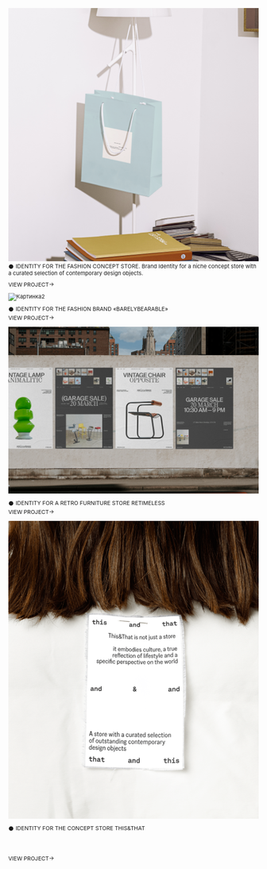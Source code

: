 ![Картинка](image3.png) 
𒊹 IDENTITY FOR THE FASHION CONCEPT STORE. 
Brand Identity for a niche concept store with a curated selection of contemporary design objects.
<div style="margin-top: 0px, margin-bottom: 10px; font-family: 'Inter', sans-serif; font-size: 11px; line-height: 11px;">
VIEW PROJECT→
</div> 

![Картинка2](980497193048809.65e5c726574fc.png)
<div style="margin-top: 0px; margin-bottom: 5px; font-family: 'Inter', sans-serif; font-size: 11px; line-height: 11px;">
  𒊹 IDENTITY FOR THE FASHION BRAND «BARELYBEARABLE»
</div>

<div style="margin-bottom: 10px; font-family: 'Inter', sans-serif; font-size: 11px; line-height: 14px;">
  VIEW PROJECT→
</div>

![Картинка3](a07094167553747.642be5d964ab3.png)
<div style="margin-top: 0px; margin-bottom: 5px; font-family: 'Inter', sans-serif; font-size: 11px; line-height: 11px;">
  𒊹 IDENTITY FOR A RETRO FURNITURE STORE RETIMELESS
</div>

<div style="margin-bottom: 10px; font-family: 'Inter', sans-serif; font-size: 11px; line-height: 14px;">
  VIEW PROJECT→
</div>

![Картинка3](e64ae2189707623.65afaa5d98e1b.png)
<div style="margin-top: 0px; margin-bottom: 50px; font-family: 'Inter', sans-serif; font-size: 11px; line-height: 11px;">
  𒊹 IDENTITY FOR THE CONCEPT STORE THIS&THAT
</div>

<div style="margin-bottom: 10px; font-family: 'Inter', sans-serif; font-size: 11px; line-height: 11px;">
  VIEW PROJECT→
</div>

<style>
p {
font-family: 'Inter', sans-serif; font-size: 11px; line-height: 14px;"
}
</style>

<head>
<link rel="preconnect" href="https://fonts.googleapis.com">
<link rel="preconnect" href="https://fonts.gstatic.com" crossorigin>
<link href="https://fonts.googleapis.com/css2?family=Inter:wght@400&display=swap" rel="stylesheet">
<head>
